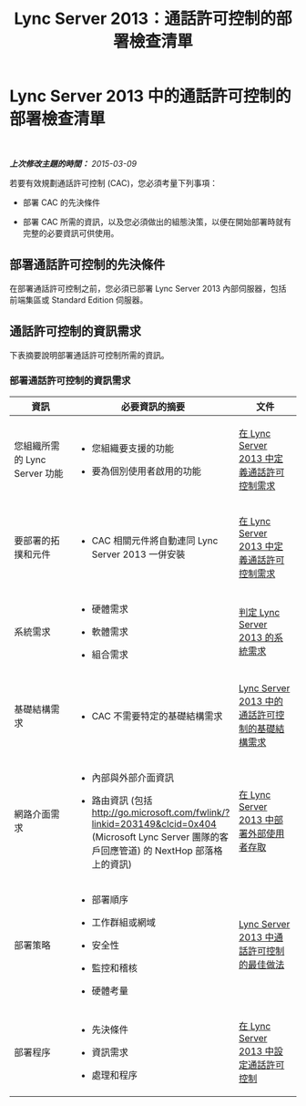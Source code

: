 ﻿---
title: Lync Server 2013：通話許可控制的部署檢查清單
TOCTitle: 通話許可控制的部署檢查清單
ms:assetid: 7e56a169-3e63-44ab-bf28-1fdeb52381c8
ms:mtpsurl: https://technet.microsoft.com/zh-tw/library/Gg398631(v=OCS.15)
ms:contentKeyID: 49291461
ms.date: 08/10/2015
mtps_version: v=OCS.15
ms.translationtype: HT
---

# Lync Server 2013 中的通話許可控制的部署檢查清單

 

_**上次修改主題的時間：** 2015-03-09_

若要有效規劃通話許可控制 (CAC)，您必須考量下列事項：

  - 部署 CAC 的先決條件

  - 部署 CAC 所需的資訊，以及您必須做出的組態決策，以便在開始部署時就有完整的必要資訊可供使用。

## 部署通話許可控制的先決條件

在部署通話許可控制之前，您必須已部署 Lync Server 2013 內部伺服器，包括 前端集區或 Standard Edition 伺服器。

## 通話許可控制的資訊需求

下表摘要說明部署通話許可控制所需的資訊。

### 部署通話許可控制的資訊需求

<table>
<colgroup>
<col style="width: 33%" />
<col style="width: 33%" />
<col style="width: 33%" />
</colgroup>
<thead>
<tr class="header">
<th>資訊</th>
<th>必要資訊的摘要</th>
<th>文件</th>
</tr>
</thead>
<tbody>
<tr class="odd">
<td><p>您組織所需的 Lync Server 功能</p></td>
<td><ul>
<li><p>您組織要支援的功能</p></li>
<li><p>要為個別使用者啟用的功能</p></li>
</ul></td>
<td><p><a href="lync-server-2013-defining-your-requirements-for-call-admission-control.md">在 Lync Server 2013 中定義通話許可控制需求</a></p></td>
</tr>
<tr class="even">
<td><p>要部署的拓撲和元件</p></td>
<td><ul>
<li><p>CAC 相關元件將自動連同 Lync Server 2013 一併安裝</p></li>
</ul>
<p></p></td>
<td><p><a href="lync-server-2013-defining-your-requirements-for-call-admission-control.md">在 Lync Server 2013 中定義通話許可控制需求</a></p></td>
</tr>
<tr class="odd">
<td><p>系統需求</p></td>
<td><ul>
<li><p>硬體需求</p></li>
<li><p>軟體需求</p></li>
<li><p>組合需求</p></li>
</ul>
<p></p></td>
<td><p><a href="lync-server-2013-determining-your-system-requirements.md">判定 Lync Server 2013 的系統需求</a></p></td>
</tr>
<tr class="even">
<td><p>基礎結構需求</p></td>
<td><ul>
<li><p>CAC 不需要特定的基礎結構需求</p></li>
</ul></td>
<td><p><a href="lync-server-2013-infrastructure-requirements-for-call-admission-control.md">Lync Server 2013 中的通話許可控制的基礎結構需求</a></p></td>
</tr>
<tr class="odd">
<td><p>網路介面需求</p></td>
<td><ul>
<li><p>內部與外部介面資訊</p></li>
<li><p>路由資訊 (包括 <a href="http://go.microsoft.com/fwlink/?linkid=203149%26clcid=0x404" class="uri">http://go.microsoft.com/fwlink/?linkid=203149&amp;clcid=0x404</a> (Microsoft Lync Server 團隊的客戶回應管道) 的 NextHop 部落格上的資訊)</p></li>
</ul></td>
<td><p><a href="lync-server-2013-deploying-external-user-access.md">在 Lync Server 2013 中部署外部使用者存取</a></p></td>
</tr>
<tr class="even">
<td><p>部署策略</p></td>
<td><ul>
<li><p>部署順序</p></li>
<li><p>工作群組或網域</p></li>
<li><p>安全性</p></li>
<li><p>監控和稽核</p></li>
<li><p>硬體考量</p></li>
</ul></td>
<td><p><a href="lync-server-2013-best-practices-for-call-admission-control.md">Lync Server 2013 中通話許可控制的最佳做法</a></p></td>
</tr>
<tr class="odd">
<td><p>部署程序</p></td>
<td><ul>
<li><p>先決條件</p></li>
<li><p>資訊需求</p></li>
<li><p>處理和程序</p></li>
</ul></td>
<td><p><a href="lync-server-2013-configure-call-admission-control.md">在 Lync Server 2013 中設定通話許可控制</a></p></td>
</tr>
</tbody>
</table>


